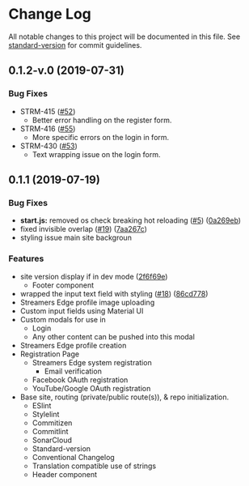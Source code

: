 # Change Log

All notable changes to this project will be documented in this file. See [standard-version](https://github.com/conventional-changelog/standard-version) for commit guidelines.

<a name="0.1.2-v.0"></a>
## 0.1.2-v.0 (2019-07-31)

### Bug Fixes

* STRM-415 ([#52](https://github.com/PBSA/StreamersEdge-GUI/issues/52))
  * Better error handling on the register form.
* STRM-416 ([#55](https://github.com/PBSA/StreamersEdge-GUI/issues/55))
  * More specific errors on the login in form.
* STRM-430 ([#53](https://github.com/PBSA/StreamersEdge-GUI/issues/5))
  * Text wrapping issue on the login form.


<a name="0.1.1"></a>
## 0.1.1 (2019-07-19)


### Bug Fixes

* **start.js:** removed os check breaking hot reloading ([#5](https://github.com/PBSA/StreamersEdge-GUI/issues/5)) ([0a269eb](https://github.com/PBSA/StreamersEdge-GUI/commit/0a269eb))
* fixed invisible overlap ([#19](https://github.com/PBSA/StreamersEdge-GUI/issues/19)) ([7aa267c](https://github.com/PBSA/StreamersEdge-GUI/commit/7aa267c))
* styling issue main site backgroun


### Features

* site version display if in dev mode ([2f6f69e](https://github.com/PBSA/StreamersEdge-GUI/commit/2f6f69e))
  * Footer component
* wrapped the input text field with styling ([#18](https://github.com/PBSA/StreamersEdge-GUI/issues/18)) ([86cd778](https://github.com/PBSA/StreamersEdge-GUI/commit/86cd778))
* Streamers Edge profile image uploading
* Custom input fields using Material UI
* Custom modals for use in
  * Login
  * Any other content can be pushed into this modal
* Streamers Edge profile creation
* Registration Page
  * Streamers Edge system registration
    * Email verification
  * Facebook OAuth registration
  * YouTube/Google OAuth registration
* Base site, routing (private/public route(s)), & repo initialization.
  * ESlint
  * Stylelint
  * Commitizen
  * Commitlint
  * SonarCloud
  * Standard-version
  * Conventional Changelog
  * Translation compatible use of strings
  * Header component
